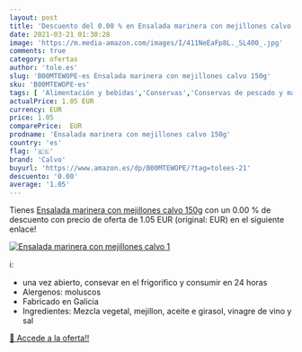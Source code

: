 ```yaml
---
layout: post
title: 'Descuento del 0.00 % en Ensalada marinera con mejillones calvo 1'
date: 2021-03-21 01:30:28
image: 'https://m.media-amazon.com/images/I/411NeEaFp8L._SL400_.jpg'
comments: true
category: ofertas
author: 'tole.es'
slug: 'B00MTEWOPE-es Ensalada marinera con mejillones calvo 150g'
sku: 'B00MTEWOPE-es'
tags: [ 'Alimentación y bebidas','Conservas','Conservas de pescado y marisco','Platos preparados envasados','calvo','mejillones', ]
actualPrice: 1.05 EUR
currency: EUR
price: 1.05
comparePrice:  EUR
prodname: 'Ensalada marinera con mejillones calvo 150g'
country: 'es'
flag: '🇪🇸'
brand: 'Calvo'
buyurl: 'https://www.amazon.es/dp/B00MTEWOPE/?tag=tolees-21'
descuento: '0.00'
average: '1.05'
---
```


Tienes [Ensalada marinera con mejillones calvo 150g](https://www.amazon.es/dp/B00MTEWOPE/?tag=tolees-21) con un 0.00 % de descuento con precio de oferta de 1.05 EUR (original:  EUR) en el siguiente enlace!

[![Ensalada marinera con mejillones calvo 1](https://m.media-amazon.com/images/I/411NeEaFp8L._SL400_.jpg)](https://www.amazon.es/dp/B00MTEWOPE/?tag=tolees-21)

ℹ️:

- una vez abierto, consevar en el frigorifico y consumir en 24 horas
- Alergenos: moluscos
- Fabricado en Galicia
- Ingredientes: Mezcla vegetal, mejillon, aceite e girasol, vinagre de vino y sal

[🛒 Accede a la oferta!!](https://www.amazon.es/dp/B00MTEWOPE/?tag=tolees-21)

